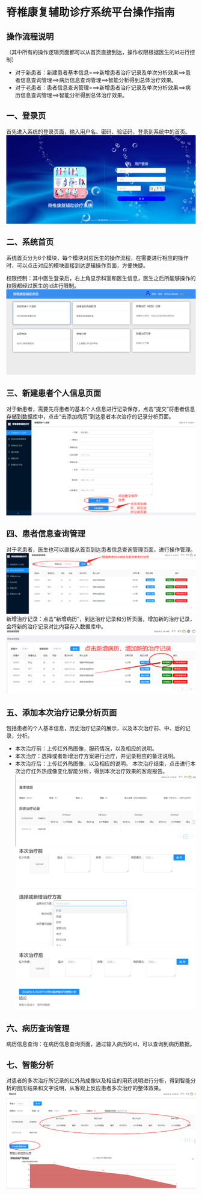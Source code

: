 # 脊椎康复辅助诊疗系统平台操作指南

## 操作流程说明
（其中所有的操作逻辑页面都可以从首页直接到达，操作权限根据医生的id进行控制）
- 对于新患者：新建患者基本信息===>新增患者治疗记录及单次分析效果==>患者信息查询管理==>病历信息查询管理==>智能分析得到总体治疗效果。
- 对于老患者：患者信息查询管理===>新增患者治疗记录及单次分析效果==>病历信息查询管理==>智能分析得到总体治疗效果。

## 一、登录页
首先进入系统的登录页面，输入用户名、密码、验证码，登录到系统中的首页。
![](/src/assets/operationGuide/imgs/登录页.png)

## 二、系统首页
系统首页分为6个模块，每个模块对应医生的操作流程，在需要进行相应的操作时，可以点击对应的模块直接到达逻辑操作页面，方便快捷。

权限控制：其中医生登录后，右上角显示科室和医生信息，医生之后所能够操作的权限都经过医生的id进行限制。
![](./imgs/系统首页.png)

## 三、新建患者个人信息页面
对于新患者，需要先将患者的基本个人信息进行记录保存，点击“提交”将患者信息存储到数据库中，点击“去添加病历”到达患者本次治疗的记录分析页面。
![](./imgs/新建患者个人信息.png)

## 四、患者信息查询管理
对于老患者，医生也可以直接从首页到达患者信息查询管理页面，进行操作管理。
![](./imgs/患者信息查询管理.png)
新增治疗记录：点击“新增病历”，到达治疗记录和分析页面，增加新的治疗记录，会将新的治疗记录对比内容存入数据库中。
![](./imgs/患者信息管理.png)

## 五、添加本次治疗记录分析页面
包括患者的个人基本信息，历史治疗记录的展示，以及本次治疗前、中、后的记录，分析。
- 本次治疗前：上传红外热图像，服药情况，以及相应的说明。
- 本次治疗：选择或者新增治疗方案进行治疗，并记录相应的备注说明。
- 本次治疗后：上传红外热图像，以及相应的说明。
本次治疗结束，点击进行本次治疗红外热成像变化智能分析，得到本次治疗效果的客观报告。
![](./imgs/患者历史治疗记录.png)
![](./imgs/患者本次治疗.png)
![](./imgs/患者本次治疗后.png)

## 六、病历查询管理
病历信息查询：在病历信息查询页面，通过输入病历的id，可以查询到病历数据。

## 七、智能分析
对患者的多次治疗所记录的红外热成像以及相应的用药说明进行分析，得到智能分析的图形结果和文字说明，从客观上反应患者多次治疗的整体效果。
![](./imgs/智能分析报告.png)